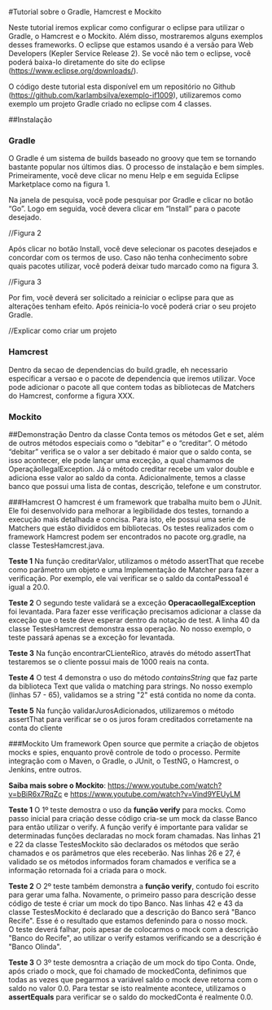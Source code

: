 #Tutorial sobre o Gradle, Hamcrest e Mockito

  Neste tutorial iremos explicar como configurar o eclipse para utilizar o Gradle, o Hamcrest e o Mockito. Além disso, mostraremos alguns exemplos desses frameworks. O eclipse que estamos usando é a versão para Web Developers (Kepler Service Release 2). Se você não tem o eclipse, você poderá baixa-lo diretamente do site do eclipse (https://www.eclipse.org/downloads/).

  O código deste tutorial esta disponível em um repositório no Github (https://github.com/karlambsilva/exemplo-if1009), utilizaremos como exemplo um projeto Gradle criado no eclipse com 4 classes.
  
##Instalação  
  
### Gradle

O Gradle é um sistema de builds baseado no groovy que tem se tornando bastante popular nos últimos dias. O processo de instalação e bem simples. Primeiramente, você deve clicar no menu Help e em seguida Eclipse Marketplace como na figura 1.



Na janela de pesquisa, você pode pesquisar por Gradle e clicar no botão “Go”. Logo em seguida, você devera clicar em “Install” para o pacote desejado.

//Figura 2

Após clicar no botão Install, você deve selecionar os pacotes desejados e concordar com os termos de uso. Caso não tenha conhecimento sobre quais pacotes utilizar, você poderá deixar tudo marcado como na figura 3.

//Figura 3

Por fim, você deverá ser solicitado a reiniciar o eclipse para que as alterações tenham efeito. Após reinicia-lo você poderá criar o seu projeto Gradle.

//Explicar como criar um projeto

### Hamcrest
Dentro da secao de dependencias do build.gradle,  eh necessario especificar a versao e o pacote de dependencia que iremos utilizar. Voce pode adicionar o pacote all que contem todas as bibliotecas de Matchers do Hamcrest, conforme a figura XXX.

### Mockito


##Demonstração
Dentro da classe Conta temos os métodos Get e set, além de outros métodos especiais como o “debitar” e o “creditar”. O método “debitar” verifica se o valor a ser debitado é maior que o saldo conta, se isso acontecer, ele pode lançar uma exceção, a qual chamamos de OperaçãoIlegalException. Já o método creditar recebe um valor double e adiciona esse valor ao saldo da conta. Adicionalmente, temos a classe banco que possui uma lista de contas, descrição, telefone e um construtor.


###Hamcrest
O hamcrest é um framework que trabalha muito bem o JUnit. Ele foi desenvolvido para melhorar a legibilidade dos testes, tornando a execução mais detalhada e concisa. Para isto, ele possui uma serie de Matchers que estão divididos em bibliotecas. Os testes realizados com o framework Hamcrest podem ser encontrados no pacote org.gradle, na classe TestesHamcrest.java.

**Teste 1**
Na função creditarValor, utilizamos o método assertThat que recebe como parâmetro um objeto e uma Implementação de Matcher para fazer a verificação. Por exemplo, ele vai verificar se o saldo da contaPessoa1 é igual a 20.0. 

**Teste 2**
O segundo teste validará se a exceção **OperacaoIlegalException** foi levantada. Para fazer esse verificação precisamos adicionar a classe da exceção que o teste deve esperar dentro da notação de test. A linha 40 da classe TestesHamcrest demonstra essa operação. 
No nosso exemplo, o teste passará apenas se a exceção for levantada.

**Teste 3**
Na função encontrarCLienteRico, através do método assertThat testaremos se o cliente possui mais de 1000 reais na conta.

**Teste 4**
O test 4 demonstra o uso do método _containsString_ que faz parte da biblioteca Text que valida o matching para strings. No nosso exemplo (linhas 57 - 65), validamos se a string "2" está contida no nome da conta. 

**Teste 5**
Na função validarJurosAdicionados, utilizaremos o método assertThat para verificar se o os juros foram creditados corretamente na conta do cliente

###Mockito
Um framework Open source que permite a criação de objetos mocks e spies, enquanto provê controle de todo o processo. Permite integração com o Maven, o Gradle, o JUnit, o TestNG,  o Hamcrest, o Jenkins, entre outros.

**Saiba mais sobre o Mockito**: <https://www.youtube.com/watch?v=bBiR6x7RqZc> e <https://www.youtube.com/watch?v=Vind9YEUyLM> 

**Teste 1**
O 1º teste demostra o uso da **função verify** para mocks. Como passo inicial para criação desse código cria-se um mock da classe Banco para então utilizar o verify. A função verify é importante para validar se determinadas funções declaradas no mock foram chamadas. 
Nas linhas 21 e 22 da classe TestesMockito são declarados os métodos que serão chamados e os parâmetros que eles receberão. Nas linhas 26 e 27, é validado se os métodos informados foram chamados e verifica se a informação retornada foi a criada para o mock.

**Teste 2**
O 2º teste também demonstra a **função verify**, contudo foi escrito para gerar uma falha. Novamente, o primeiro passo para descrição desse código de teste é criar um mock do tipo Banco. Nas linhas 42 e 43 da classe TestesMockito é declarado que a descrição do Banco será "Banco Recife". Esse é o resultado que estamos defenindo para o nosso mock.  
O teste deverá falhar, pois apesar de colocarmos o mock com a descrição "Banco do Recife", ao utilizar o verify estamos verificando se a descrição é "Banco Olinda".

**Teste 3**
O 3º teste demosntra a criação de um mock do tipo Conta. Onde, após criado o mock, que foi chamado de mockedConta, definimos que todas as vezes que pegarmos a variável saldo o mock deve retorna com o saldo no valor 0.0. Para testar se isto realmente acontece, utilizamos o **assertEquals** para verificar se o saldo do mockedConta é realmente 0.0.




